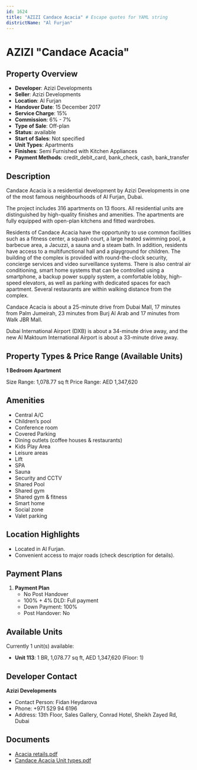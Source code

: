```yaml
---
id: 1624
title: "AZIZI Candace Acacia" # Escape quotes for YAML string
districtName: "Al Furjan"
---
```


# AZIZI "Candace Acacia"

## Property Overview
- **Developer**: Azizi Developments
- **Seller**: Azizi Developments
- **Location**: Al Furjan
- **Handover Date**: 15 December 2017
- **Service Charge**: 15%
- **Commission**: 6% - 7%
- **Type of Sale**: Off-plan
- **Status**: available
- **Start of Sales**: Not specified
- **Unit Types**: Apartments
- **Finishes**: Semi Furnished with Kitchen Appliances
- **Payment Methods**: credit_debit_card, bank_check, cash, bank_transfer

## Description
Candace Acacia is a residential development by Azizi Developments in one of the most famous neighbourhoods of Al Furjan, Dubai.

The project includes 316 apartments on 13 floors. All residential units are distinguished by high-quality finishes and amenities. The apartments are fully equipped with open-plan kitchens and fitted wardrobes.

Residents of Candace Acacia have the opportunity to use common facilities such as a fitness center, a squash court, a large heated swimming pool, a barbecue area, a Jacuzzi, a sauna and a steam bath. In addition, residents have access to a multifunctional hall and a playground for children. The building of the complex is provided with round-the-clock security, concierge services and video surveillance systems. There is also central air conditioning, smart home systems that can be controlled using a smartphone, a backup power supply system, a comfortable lobby, high-speed elevators, as well as parking with dedicated spaces for each apartment. Several restaurants are within walking distance from the complex.



Candace Acacia is about a 25-minute drive from Dubai Mall, 17 minutes from Palm Jumeirah, 23 minutes from Burj Al Arab and 17 minutes from Walk JBR Mall.

Dubai International Airport (DXB) is about a 34-minute drive away, and the new Al Maktoum International Airport is about a 33-minute drive away.

## Property Types & Price Range (Available Units)
**1 Bedroom Apartment**

Size Range: 1,078.77 sq ft
Price Range: AED 1,347,620

## Amenities
- Central A/C
- Children’s pool
- Conference room
- Covered Parking
- Dining outlets  (coffee houses & restaurants)
- Kids Play Area
- Leisure areas
- Lift
- SPA
- Sauna
- Security and CCTV
- Shared Pool
- Shared gym
- Shared gym & fitness
- Smart home
- Social zone
- Valet parking

## Location Highlights
- Located in Al Furjan.
- Convenient access to major roads (check description for details).

## Payment Plans
1. **Payment Plan**
   - No Post Handover
   - 100% + 4% DLD: Full payment
   - Down Payment: 100%
   - Post Handover: No

## Available Units
Currently 1 unit(s) available:
- **Unit 113**: 1 BR, 1,078.77 sq ft, AED 1,347,620 (Floor: 1)

## Developer Contact
**Azizi Developments**
- Contact Person: Fidan Heydarova
- Phone: +971 529 94 6196
- Address: 13th Floor, Sales Gallery, Conrad Hotel, Sheikh Zayed Rd, Dubai

## Documents
- [Acacia retails.pdf](https://cdn.geniemap.net/2025/03/13/yhciSPiam8QHdTeKVDWtK5jqAOf2d7Xhqr9Fb35Y.pdf)
- [Candace Acacia Unit types.pdf](https://cdn.geniemap.net/2025/03/13/Q8UBLOYz7CTXBS0RJ8dFUElhCWDL11zJ0pxZRLVV.pdf)

